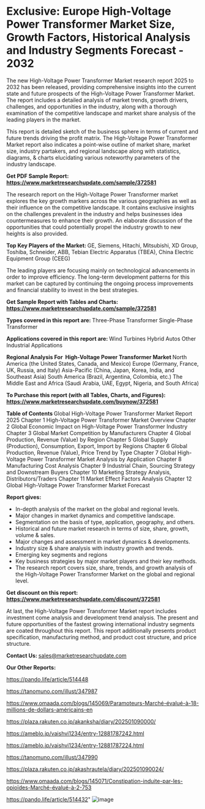 # Exclusive: Europe High-Voltage Power Transformer Market Size, Growth Factors, Historical Analysis and Industry Segments Forecast - 2032

The new High-Voltage Power Transformer Market research report 2025 to 2032 has been released, providing comprehensive insights into the current state and future prospects of the High-Voltage Power Transformer Market. The report includes a detailed analysis of market trends, growth drivers, challenges, and opportunities in the industry, along with a thorough examination of the competitive landscape and market share analysis of the leading players in the market.

This report is detailed sketch of the business sphere in terms of current and future trends driving the profit matrix. The High-Voltage Power Transformer Market report also indicates a point-wise outline of market share, market size, industry partakers, and regional landscape along with statistics, diagrams, &amp; charts elucidating various noteworthy parameters of the industry landscape.

<strong><b>Get PDF Sample Report: <a href=https://www.marketresearchupdate.com/sample/372581>https://www.marketresearchupdate.com/sample/372581</a></b></strong>

The research report on the High-Voltage Power Transformer market explores the key growth markers across the various geographies as well as their influence on the competitive landscape. It contains exclusive insights on the challenges prevalent in the industry and helps businesses idea countermeasures to enhance their growth. An elaborate discussion of the opportunities that could potentially propel the industry growth to new heights is also provided.

<strong><b>Top Key Players of the Market:
</b></strong>GE, Siemens, Hitachi, Mitsubishi, XD Group, Toshiba, Schneider, ABB, Tebian Electric Apparatus (TBEA), China Electric Equipment Group (CEEG)<strong><b>
</b></strong>

The leading players are focusing mainly on technological advancements in order to improve efficiency. The long-term development patterns for this market can be captured by continuing the ongoing process improvements and financial stability to invest in the best strategies.

<strong><b>Get Sample Report with Tables and Charts: <a href=https://www.marketresearchupdate.com/sample/372581>https://www.marketresearchupdate.com/sample/372581</a></b></strong>

<strong><b>Types covered in this report are:
</b></strong>Three-Phase Transformer
Single-Phase Transformer<strong><b>
</b></strong>

<strong><b>Applications covered in this report are:
</b></strong>Wind Turbines
Hybrid Autos
Other Industrial Applications<strong><b>
</b></strong>

<strong><b>Regional Analysis For  High-Voltage Power Transformer Market</b></strong><strong><b>
</b></strong>North America (the United States, Canada, and Mexico)
Europe (Germany, France, UK, Russia, and Italy)
Asia-Pacific (China, Japan, Korea, India, and Southeast Asia)
South America (Brazil, Argentina, Colombia, etc.)
The Middle East and Africa (Saudi Arabia, UAE, Egypt, Nigeria, and South Africa)

<strong><b>To Purchase this report (with all Tables, Charts, and Figures): <a href=https://www.marketresearchupdate.com/buynow/372581>https://www.marketresearchupdate.com/buynow/372581</a></b></strong>

<strong><b>Table of Contents</b></strong><strong><b>
</b></strong>Global High-Voltage Power Transformer Market Report 2025
Chapter 1 High-Voltage Power Transformer Market Overview
Chapter 2 Global Economic Impact on High-Voltage Power Transformer Industry
Chapter 3 Global Market Competition by Manufacturers
Chapter 4 Global Production, Revenue (Value) by Region
Chapter 5 Global Supply (Production), Consumption, Export, Import by Regions
Chapter 6 Global Production, Revenue (Value), Price Trend by Type
Chapter 7 Global High-Voltage Power Transformer Market Analysis by Application
Chapter 8 Manufacturing Cost Analysis
Chapter 9 Industrial Chain, Sourcing Strategy and Downstream Buyers
Chapter 10 Marketing Strategy Analysis, Distributors/Traders
Chapter 11 Market Effect Factors Analysis
Chapter 12 Global High-Voltage Power Transformer Market Forecast

<strong><b>Report gives:</b></strong>

- In-depth analysis of the market on the global and regional levels.
- Major changes in market dynamics and competitive landscape.
- Segmentation on the basis of type, application, geography, and others.
- Historical and future market research in terms of size, share, growth, volume &amp; sales.
- Major changes and assessment in market dynamics &amp; developments.
- Industry size &amp; share analysis with industry growth and trends.
- Emerging key segments and regions
- Key business strategies by major market players and their key methods.
- The research report covers size, share, trends, and growth analysis of the High-Voltage Power Transformer Market on the global and regional level.

<strong><b>Get discount on this report: <a href=https://www.marketresearchupdate.com/discount/372581>https://www.marketresearchupdate.com/discount/372581</a></b></strong>

At last, the High-Voltage Power Transformer Market report includes investment come analysis and development trend analysis. The present and future opportunities of the fastest growing international industry segments are coated throughout this report. This report additionally presents product specification, manufacturing method, and product cost structure, and price structure.

<strong><b>Contact Us:
</b></strong>sales@marketresearchupdate.com

<strong>Our Other Reports:</strong>

<a href=https://pando.life/article/514448>https://pando.life/article/514448</a>

<a href=https://tanomuno.com/illust/347987>https://tanomuno.com/illust/347987</a>

<a href=https://www.omaada.com/blogs/145069/Paramoteurs-Marché-évalué-à-18-millions-de-dollars-américains-en>https://www.omaada.com/blogs/145069/Paramoteurs-Marché-évalué-à-18-millions-de-dollars-américains-en</a>

<a href=https://plaza.rakuten.co.jp/akanksha/diary/202501090000/>https://plaza.rakuten.co.jp/akanksha/diary/202501090000/</a>

<a href=https://ameblo.jp/vaishvi1234/entry-12881787242.html>https://ameblo.jp/vaishvi1234/entry-12881787242.html</a>

<a href=https://ameblo.jp/vaishvi1234/entry-12881787224.html>https://ameblo.jp/vaishvi1234/entry-12881787224.html</a>

<a href=https://tanomuno.com/illust/347990>https://tanomuno.com/illust/347990</a>

<a href=https://plaza.rakuten.co.jp/akashrautela/diary/202501090024/>https://plaza.rakuten.co.jp/akashrautela/diary/202501090024/</a>

<a href=https://www.omaada.com/blogs/145071/Constipation-induite-par-les-opioïdes-Marché-évalué-à-2-753>https://www.omaada.com/blogs/145071/Constipation-induite-par-les-opioïdes-Marché-évalué-à-2-753</a>

<a href=https://pando.life/article/514432>https://pando.life/article/514432</a>"
![image](https://github.com/user-attachments/assets/a2fe7238-c985-4cc4-9f1b-dc0aba15e965)
